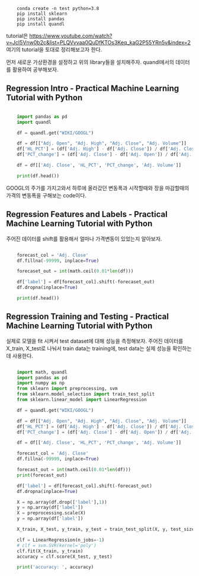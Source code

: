 
```
    conda create -n test python=3.8
    pip install sklearn
    pip install pandas
    pip install quandl
```

tutorial은 https://www.youtube.com/watch?v=JcI5Vnw0b2c&list=PLQVvvaa0QuDfKTOs3Keq_kaG2P55YRn5v&index=2 여기의 tutorial을 토대로 정리해보고자 한다.

먼저 새로운 가상환경을 설정하고 위의 library들을 설치해주자. quandl에서의 데이터를 활용하여 공부해보자.

## Regression Intro - Practical Machine Learning Tutorial with Python

```python

    import pandas as pd
    import quandl

    df = quandl.get("WIKI/GOOGL")

    df = df[["Adj. Open", "Adj. High", "Adj. Close", "Adj. Volume"]]
    df['HL_PCT'] = (df['Adj. High'] - df['Adj. Close']) / df['Adj. Close'] * 100.0
    df['PCT_change'] = (df['Adj. Close'] - df['Adj. Open']) / df['Adj. Open'] * 100.0

    df = df[['Adj. Close', 'HL_PCT', 'PCT_change', 'Adj. Volume']]

    print(df.head())

```

GOOGL의 주가를 가지고와서 하루에 올라갔던 변동폭과 시작할때와 장을 마감할때의 가격의 변동폭을 구해보는 code이다.

## Regression Features and Labels - Practical Machine Learning Tutorial with Python

주어진 데이터를 shift를 활용해서 얼마나 가격변동이 있었는지 알아보자.

```python

    forecast_col = 'Adj. Close'
    df.fillna(-99999, inplace=True)

    forecaset_out = int(math.ceil(0.01*len(df)))

    df['label'] = df[forecast_col].shift(-forecaset_out)
    df.dropna(inplace=True)

    print(df.head())

```

## Regression Training and Testing - Practical Machine Learning Tutorial with Python

실제로 모델을 fit 시켜서 test dataset에 대해 성능을 측정해보자.
주어진 데이터를 X_train, X_test로 나눠서 train data는 training에, test data는 실제 성능을 확인하는데 사용한다.

```python

    import math, quandl
    import pandas as pd
    import numpy as np
    from sklearn import preprocessing, svm
    from sklearn.model_selection import train_test_split
    from sklearn.linear_model import LinearRegression

    df = quandl.get("WIKI/GOOGL")

    df = df[["Adj. Open", "Adj. High", "Adj. Close", "Adj. Volume"]]
    df['HL_PCT'] = (df['Adj. High'] - df['Adj. Close']) / df['Adj. Close'] * 100.0
    df['PCT_change'] = (df['Adj. Close'] - df['Adj. Open']) / df['Adj. Open'] * 100.0

    df = df[['Adj. Close', 'HL_PCT', 'PCT_change', 'Adj. Volume']]

    forecast_col = 'Adj. Close'
    df.fillna(-99999, inplace=True)

    forecast_out = int(math.ceil(0.01*len(df)))
    print(forecast_out)

    df['label'] = df[forecast_col].shift(-forecast_out)
    df.dropna(inplace=True)

    X = np.array(df.drop(['label'],1))
    y = np.array(df['label'])
    X = preprocessing.scale(X)
    y = np.array(df['label'])

    X_train, X_test, y_train, y_test = train_test_split(X, y, test_size=0.2)

    clf = LinearRegression(n_jobs=-1)
    # clf = svm.SVR(kernel='poly')
    clf.fit(X_train, y_train)
    accuracy = clf.score(X_test, y_test)

    print('accuracy: ', accuracy)

```